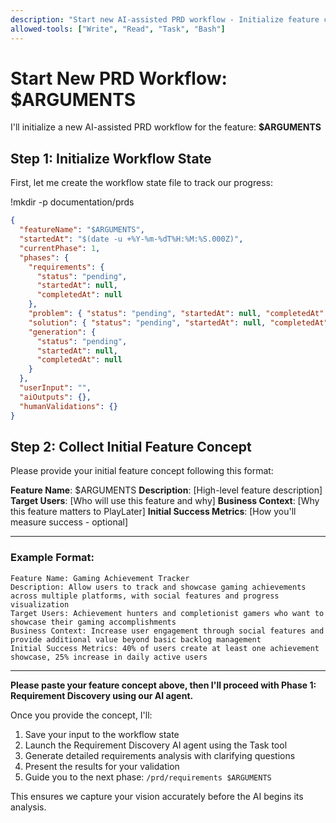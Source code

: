 ```yaml
---
description: "Start new AI-assisted PRD workflow - Initialize feature concept and begin requirement discovery"
allowed-tools: ["Write", "Read", "Task", "Bash"]
---
```


# Start New PRD Workflow: $ARGUMENTS

I'll initialize a new AI-assisted PRD workflow for the feature: **$ARGUMENTS**

## Step 1: Initialize Workflow State

First, let me create the workflow state file to track our progress:

!mkdir -p documentation/prds

```json
{
  "featureName": "$ARGUMENTS",
  "startedAt": "$(date -u +%Y-%m-%dT%H:%M:%S.000Z)",
  "currentPhase": 1,
  "phases": {
    "requirements": {
      "status": "pending",
      "startedAt": null,
      "completedAt": null
    },
    "problem": { "status": "pending", "startedAt": null, "completedAt": null },
    "solution": { "status": "pending", "startedAt": null, "completedAt": null },
    "generation": {
      "status": "pending",
      "startedAt": null,
      "completedAt": null
    }
  },
  "userInput": "",
  "aiOutputs": {},
  "humanValidations": {}
}
```

## Step 2: Collect Initial Feature Concept

Please provide your initial feature concept following this format:

**Feature Name**: $ARGUMENTS
**Description**: [High-level feature description]
**Target Users**: [Who will use this feature and why]
**Business Context**: [Why this feature matters to PlayLater]
**Initial Success Metrics**: [How you'll measure success - optional]

---

### Example Format:

```
Feature Name: Gaming Achievement Tracker
Description: Allow users to track and showcase gaming achievements across multiple platforms, with social features and progress visualization
Target Users: Achievement hunters and completionist gamers who want to showcase their gaming accomplishments
Business Context: Increase user engagement through social features and provide additional value beyond basic backlog management
Initial Success Metrics: 40% of users create at least one achievement showcase, 25% increase in daily active users
```

---

**Please paste your feature concept above, then I'll proceed with Phase 1: Requirement Discovery using our AI agent.**

Once you provide the concept, I'll:

1. Save your input to the workflow state
2. Launch the Requirement Discovery AI agent using the Task tool
3. Generate detailed requirements analysis with clarifying questions
4. Present the results for your validation
5. Guide you to the next phase: `/prd/requirements $ARGUMENTS`

This ensures we capture your vision accurately before the AI begins its analysis.
